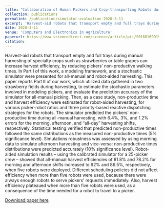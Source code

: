 ```yaml
---
title: "Collaboration of Human Pickers and Crop-transporting Robots during Harvesting - PartII: Simulator Evaluation and Robot-Scheduling Case-study"
collection: publications
permalink: /publication/simulator-evaluation-2020-3-11
excerpt: 'Harvest-aid robots that transport empty and full trays during manual harvesting of specialty crops such as strawberries or table grapes can increase harvest efficiency, by reducing pickers' non-productive walking times. In Part I of this work, a modeling framework, and a stochastic simulator were presented for all-manual and robot-aided harvesting. This paper reports Part II of our work, which utilized data gathered in two strawberry fields during harvesting, to estimate the stochastic parameters involved in modeling pickers, and evaluate the prediction accuracy of the simulator for all-manual picking. Then, as a case study, non-productive time and harvest efficiency were estimated for robot-aided harvesting, for various picker-robot ratios and three priority-based reactive dispatching strategies for the robots.'
date: 2020-3-11
venue: 'Computers and Electronics in Agriculture'
paperurl: https://www.sciencedirect.com/science/article/pii/S016816991932486X
citation: 
---
```

Harvest-aid robots that transport empty and full trays during manual harvesting of specialty crops such as strawberries or table grapes can increase harvest efficiency, by reducing pickers' non-productive walking times. In Part I of this work, a modeling framework, and a stochastic simulator were presented for all-manual and robot-aided harvesting. This paper reports Part II of our work, which utilized data gathered in two strawberry fields during harvesting, to estimate the stochastic parameters involved in modeling pickers, and evaluate the prediction accuracy of the simulator for all-manual picking. Then, as a case study, non-productive time and harvest efficiency were estimated for robot-aided harvesting, for various picker-robot ratios and three priority-based reactive dispatching strategies for the robots. The simulator predicted the pickers' non-productive time during all-manual harvesting, with 6.4%, 3%, and 1.2% errors for the morning, afternoon, and “all-day” harvesting shifts, respectively. Statistical testing verified that predicted non-productive times followed the same distributions as the measured non-productive times (5% significance level). Simulations robustness was assessed by using morning data to simulate afternoon harvesting and vice-versa: non-productive times distributions were predicted accurately (10% significance level). Robot-aided simulation results – using the calibrated simulator for a 25-picker crew – showed that all-manual harvest efficiencies of 81.8% and 78.2% for morning and afternoon shifts increased to 92% and 86.5%, respectively, when five robots were deployed. Different scheduling policies did not affect efficiency when more than five robots were used, because there were always enough robots to serve pickers' requests immediately. Also, harvest efficiency plateaued when more than five robots were used, as a consequence of the time needed for a robot to travel to a picker.

[Download paper here](https://www.sciencedirect.com/science/article/pii/S016816991932486X)